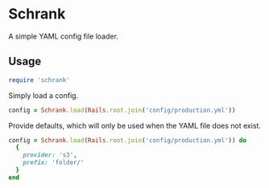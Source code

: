 # Schrank

A simple YAML config file loader.

## Usage

```ruby
require 'schrank'
```

Simply load a config.

```ruby
config = Schrank.load(Rails.root.join('config/production.yml'))
```

Provide defaults, which will only be used when the YAML file does not exist.

```ruby
config = Schrank.load(Rails.root.join('config/production.yml')) do
  {
    provider: 's3',
    prefix: 'folder/'
  }
end
```
